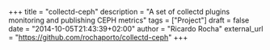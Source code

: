 +++
title = "collectd-ceph"
description = "A set of collectd plugins monitoring and publishing CEPH metrics"
tags = ["Project"]
draft = false
date = "2014-10-05T21:43:39+02:00"
author = "Ricardo Rocha"
external_url = "https://github.com/rochaporto/collectd-ceph"
+++
